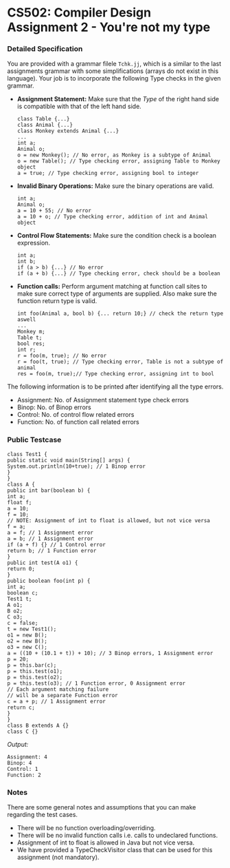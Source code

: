 # CS502: Compiler Design Assignment 2 - You're not my type

### Detailed Specification

You are provided with a grammar filele `Tchk.jj`, which is a similar to the last assignments grammar with
some simplifications (arrays do not exist in this language). Your job is to incorporate the following Type
checks in the given grammar.
- **Assignment Statement:** Make sure that the *Type* of the right hand side is compatible with that of the left hand side.
  ```
  class Table {...}
  class Animal {...}
  class Monkey extends Animal {...}
  ...
  int a;
  Animal o;
  o = new Monkey(); // No error, as Monkey is a subtype of Animal
  o = new Table(); // Type checking error, assigning Table to Monkey object
  a = true; // Type checking error, assigning bool to integer
  ```
- **Invalid Binary Operations:** Make sure the binary operations are valid.
  ```
  int a;
  Animal o;
  a = 10 + 55; // No error
  a = 10 + o; // Type checking error, addition of int and Animal object
  ```
- **Control Flow Statements:** Make sure the condition check is a boolean expression.
  ```
  int a;
  int b;
  if (a > b) {...} // No error
  if (a + b) {...} // Type checking error, check should be a boolean
  ```
- **Function calls:** Perform argument matching at function call sites to make sure correct type of arguments are supplied. Also make sure the function return type is valid.
  ```
  int foo(Animal a, bool b) {... return 10;} // check the return type aswell
  ...
  Monkey m;
  Table t;
  bool res;
  int r;
  r = foo(m, true); // No error
  r = foo(t, true); // Type checking error, Table is not a subtype of animal
  res = foo(m, true);// Type checking error, assigning int to bool
  ```

The following information is to be printed after identifying all the type errors.
- Assignment: No. of Assignment statement type check errors
- Binop: No. of Binop errors
- Control: No. of control flow related errors
- Function: No. of function call related errors


### Public Testcase
```
class Test1 {
public static void main(String[] args) {
System.out.println(10+true); // 1 Binop error
}
}
class A {
public int bar(boolean b) {
int a;
float f;
a = 10;
f = 10;
// NOTE: Assignment of int to float is allowed, but not vice versa
f = a;
a = f; // 1 Assignment error
a = b; // 1 Assignment error
if (a + f) {} // 1 Control error
return b; // 1 Function error
}
public int test(A o1) {
return 0;
}
public boolean foo(int p) {
int a;
boolean c;
Test1 t;
A o1;
B o2;
C o3;
c = false;
t = new Test1();
o1 = new B();
o2 = new B();
o3 = new C();
a = ((10 + (10.1 + t)) + 10); // 3 Binop errors, 1 Assignment error
p = 20;
p = this.bar(c);
p = this.test(o1);
p = this.test(o2);
p = this.test(o3); // 1 Function error, 0 Assignment error
// Each argument matching failure
// will be a separate Function error
c = a + p; // 1 Assignment error
return c;
}
}
class B extends A {}
class C {}
```

*Output:*
```
Assignment: 4
Binop: 4
Control: 1
Function: 2
```


### Notes
There are some general notes and assumptions that you can make regarding the test cases.

- There will be no function overloading/overriding.
- There will be no invalid function calls i.e. calls to undeclared functions.
- Assignment of int to float is allowed in Java but not vice versa.
- We have provided a TypeCheckVisitor class that can be used for this assignment (not mandatory).
